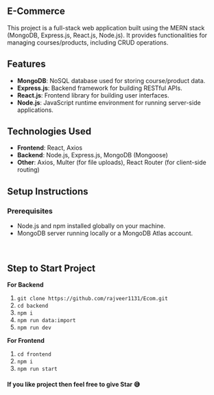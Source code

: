 ## E-Commerce

This project is a full-stack web application built using the MERN stack (MongoDB, Express.js, React.js, Node.js). It provides functionalities for managing courses/products, including CRUD operations.

## Features

- **MongoDB**: NoSQL database used for storing course/product data.
- **Express.js**: Backend framework for building RESTful APIs.
- **React.js**: Frontend library for building user interfaces.
- **Node.js**: JavaScript runtime environment for running server-side applications.

## Technologies Used

- **Frontend**: React, Axios
- **Backend**: Node.js, Express.js, MongoDB (Mongoose)
- **Other**: Axios, Multer (for file uploads), React Router (for client-side routing)

## Setup Instructions

### Prerequisites

- Node.js and npm installed globally on your machine.
- MongoDB server running locally or a MongoDB Atlas account.

<br />

 ## Step to Start Project
 

 
**For Backend**
 1. `git clone https://github.com/rajveer1131/Ecom.git`
 2. `cd backend`
 3. `npm i`
 4. `npm run data:import`
 5. `npm run dev`

**For Frontend**

 1. `cd frontend`
 2. `npm i`
 3. `npm run start`



#### If you like project then feel free to give Star 😅

